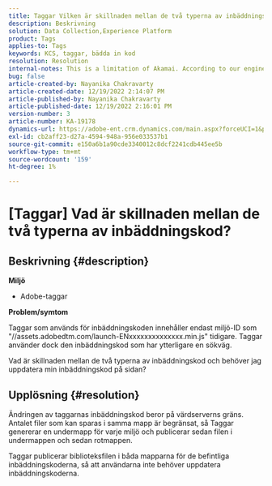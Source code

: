 ```yaml
---
title: Taggar Vilken är skillnaden mellan de två typerna av inbäddningskod?
description: Beskrivning
solution: Data Collection,Experience Platform
product: Tags
applies-to: Tags
keywords: KCS, taggar, bädda in kod
resolution: Resolution
internal-notes: This is a limitation of Akamai. According to our engineer.
bug: false
article-created-by: Nayanika Chakravarty
article-created-date: 12/19/2022 2:14:07 PM
article-published-by: Nayanika Chakravarty
article-published-date: 12/19/2022 2:16:01 PM
version-number: 3
article-number: KA-19178
dynamics-url: https://adobe-ent.crm.dynamics.com/main.aspx?forceUCI=1&pagetype=entityrecord&etn=knowledgearticle&id=208daf63-a77f-ed11-81ac-6045bd006079
exl-id: cb2aff23-d27a-4594-948a-956e033537b1
source-git-commit: e150a6b1a90cde3340012c8dcf2241cdb445ee5b
workflow-type: tm+mt
source-wordcount: '159'
ht-degree: 1%

---
```


# [Taggar] Vad är skillnaden mellan de två typerna av inbäddningskod?

## Beskrivning {#description}


<b>Miljö</b>

- Adobe-taggar

<b>Problem/symtom</b>

Taggar som används för inbäddningskoden innehåller endast miljö-ID som &quot;//assets.adobedtm.com/launch-ENxxxxxxxxxxxxxx.min.js&quot; tidigare. Taggar använder dock den inbäddningskod som har ytterligare en sökväg.

Vad är skillnaden mellan de två typerna av inbäddningskod och behöver jag uppdatera min inbäddningskod på sidan?


## Upplösning {#resolution}


Ändringen av taggarnas inbäddningskod beror på värdserverns gräns. Antalet filer som kan sparas i samma mapp är begränsat, så Taggar genererar en undermapp för varje miljö och publicerar sedan filen i undermappen och sedan rotmappen.

Taggar publicerar biblioteksfilen i båda mapparna för de befintliga inbäddningskoderna, så att användarna inte behöver uppdatera inbäddningskoderna.
